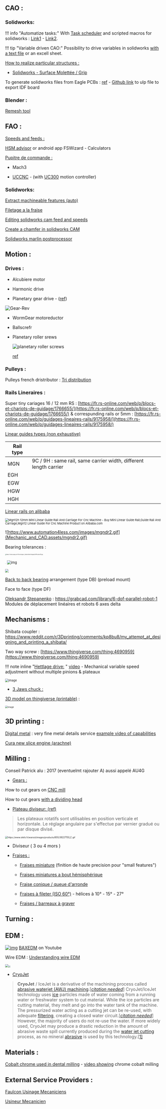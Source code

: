 ## CAO :

### Solidworks:

!!! info "Automatize tasks:"
    With [Task scheduler](https://blogs.solidworks.com/tech/2017/02/automate-file-exports-solidworks-task-scheduler.html) and scripted macros for solidworks : [Link1](https://www.codestack.net/solidworks-tools/#custom-properties)  - [Link2](http://help.solidworks.com/2018/french/solidworks/sldworks/c_recording_playing_macros.htm).

!!! tip "Variable driven CAO:"
    Possibility to drive variables in solidworks [with a text file](https://www.youtube.com/watch?v=cGe1BIrhnT8) or an excell sheet.

<u>How to realize particular structures :</u>

- [Solidworks - Surface Molettée / Grip](http://cyberspaceandtime.com/LYkb1eb57mw.video+related)



To generate solidworks files from Eagle PCBs : [ref](https://lucidar.me/en/eagle/create-solidworks-3d-model-from-eagle/) - [Github link](https://github.com/CalPolyFSAE/EAGLE-Designs/blob/master/EAGLE%20ULP/EagleIDFExporter.ulp) to ulp file to export IDF board 



### Blender :

[Remesh tool](https://blender-addons.org/instant-meshes-remesh/)

## FAO :

<u>Speeds and feeds :</u> 

[HSM advisor](https://hsmadvisor.com/?page=Download) or android app FSWizard - Calculators

<u>Pupitre de commande :</u> 

- Mach3

- [UCCNC](https://cncdrive.com/UCCNC.html) - (with [UC300](http://www.shop.cncdrive.com/index.php?productID=790) motion controller)

### Solidworks:

[Extract machineable features (auto)](https://www.javelin-tech.com/blog/2019/08/solidworks-cam-standard-milling-setup-extract-machinable-features/)

[Filetage a la fraise](https://www.sandvik.coromant.com/fr-fr/knowledge/threading/thread-milling/pages/default.aspx)

[Editing solidworks cam feed and speeds](https://www.youtube.com/watch?v=Ropu8e9qJLs)

[Create a chamfer in solidworks CAM](https://www.youtube.com/watch?v=fP_JZkG_aZ8)

[Solidworks marlin postprocessor](https://www.thingiverse.com/thing:4097176/comments)



## Motion :

### Drives :

- Alcubiere motor

- Harmonic drive

- Planetary gear drive - ([ref](https://assunmotor.com/products/planetary-gearbox))

![Gear-Rev](C:\Users\Timothe\NasgoyaveOC\Professionnel\TheseUNIC\MKdocs\docs\Images\Gear-Rev.png)

- WormGear motoreductor

- Ballscrefr

- Planetary roller srews

	![planetary roller screws ](Mechanic_and_CAD.assets/Tolomatic-plan-roll-screw.png)

	[ref](https://www.linearmotiontips.com/planetary-roller-screws/)

### Pulleys :

Pulleys french dristributor : [Tri distribution](https://www.tridistribution.fr/panier?action=show)

### Rails Lineraires :

Super tiny cariages 16 / 12 mm RS : [https://fr.rs-online.com/web/p/blocs-et-chariots-de-guidage/1766655/](https://fr.rs-online.com/web/p/blocs-et-chariots-de-guidage/1766655/) & correspunding rails or 5mm : [https://fr.rs-online.com/web/p/guidages-lineaires-rails/9175958/](https://fr.rs-online.com/web/p/guidages-lineaires-rails/9175958/)

[Linear guides types (non exhaustive)](https://www.automotioncomponents.co.uk/en/page/linear-guides-from-automotion)

| Rail type |                                                              |      |
| --------- | ------------------------------------------------------------ | ---- |
| MGN       | 9C / 9H : same rail, same carrier width, different length carrier |      |
| EGH       |                                                              |      |
| EGW       |                                                              |      |
| HGW       |                                                              |      |
| HGH       |                                                              |      |

[Linear rails on alibaba](https://www.google.com/url?sa=i&url=https%3A%2F%2Fwww.alibaba.com%2Fproduct-detail%2FMGN12H-12mm-mini-Linear-guide-rail_60710288280.html&psig=AOvVaw3aux0OI2r73-0H_ZcrXnsa&ust=1610117487536000&source=images&cd=vfe&ved=0CAIQjRxqFwoTCOjdwpmJiu4CFQAAAAAdAAAAABAa)

<img src="Mechanic_and_CAD.assets/HTB1WPFwd4OMSKJjSZFlq6xqQFXaP.jpg_.webp" alt="Mgn12h 12mm Mini Linear Guide Rail And Carriage For Cnc Machine - Buy Mini Linear  Guide Rail,Guide Rail And Carriage,Mgn12 Linear Guide For Cnc Machine  Product on Alibaba.com" style="zoom: 67%;" />



![https://www.automation4less.com/images/mgndr2.gif](Mechanic_and_CAD.assets/mgndr2.gif)



Bearing tolerances :

<img src="Mechanic_and_CAD.assets/Roulem21-1614185130962.jpg" alt="https://www.zpag.net/Tecnologies_Indistrielles/Images24/Roulem21.jpg" style="zoom: 25%;" />

<img src="Mechanic_and_CAD.assets/double-bearing-tolerance-class-1614185130964.svg" alt="img" style="zoom:5%;" />   <img src="Mechanic_and_CAD.assets/130065-1614185130965.gif" alt="img" style="zoom: 80%;" />

<img src="Mechanic_and_CAD.assets/Tolerances_6005_C2_SKF-1614185130965.png" style="zoom: 67%;" />

[Back to back bearing](https://www.meadinfo.org/2013/01/duplex-bearing-arrangements-back-to-back-face-to-face-tandem.html) arrangement (type DB) (preload mount) 

Face to face (type DF)



[Oleksandr Stepanenko](https://grabcad.com/oleksandr.stepanenko-1) : https://grabcad.com/library/6-dof-parallel-robot-1 Modules de déplacement linéaires et robots 6 axes delta

## Mechanisms :

Shibata coupler : https://www.reddit.com/r/3Dprinting/comments/kp8bu8/my_attempt_at_designing_and_printing_a_shibata/

Two way screw : [https://www.thingiverse.com/thing:4690959](https://www.thingiverse.com/thing:4690959)

!!! note inline "[Hettlage drive:](https://fr.wikipedia.org/wiki/Hettlage_Drive) " [video](https://www.youtube.com/watch?v=eWXxiXvfBjg) - Mechanical variable speed adjustment without multiple pinions & plateaux

<img src="Mechanic_and_CAD.assets/nU4SZd2Fht1ndi8M2YouLvQdklnRMbdXQ8YczoSDKWZlYfnUFQi3zlB3ghCnVh2RxgNr99CzpXwksE2EK1Y7U1AwzY4eixEOvLE5cMSLzw.png" alt="image" style="zoom:67%;" />

- <u>3 Jaws chuck :</u> 

[3D model on thingiverse (printable)](https://www.thingiverse.com/make:440884) :

<img src="Mechanic_and_CAD.assets/74ce33584d207934870044e43ba0f6d1_preview_featured.jpg" alt="image" style="zoom:50%;" />

## 3D printing :

[Digital metal](https://digitalmetal.tech/) : very fine metal details service [example video of capabilities](https://www.youtube.com/watch?v=KVvjwWWb_OE)

[Cura new slice engine (arachne)](https://github.com/Ultimaker/Cura/releases/Arachne_engine_alpha)



## Milling : 

Conseil Patrick alu : 2017 (eventuelmt rajouter A) aussi appelé AU4G

- <u>Gears :</u>

How to cut gears on [CNC mill](https://www.youtube.com/watch?v=r7dQj1hWNNM) 

How to cut gears [with a dividing head](https://www.youtube.com/watch?v=Uc6b1g8SHV0)

- <u>Plateau diviseur: ([ref](https://www.otelo.fr/plateaux-diviseurs-rotatifs/otg-38227200/SF-ID-00112209/ref-60664.html))</u>

> Les plateaux rotatifs sont utilisables en position verticale et  horizontale. Le réglage angulaire par s'effectue par vernier gradué ou  par disque divisé.

<img src="Mechanic_and_CAD.assets/38227150_C.gif" alt="https://www.otelo.fr/waroot/images/products/600/38227150_C.gif" style="zoom: 50%;" />

- Diviseur ( 3 ou 4 mors )



- <u>Fraises :</u>
	- [Fraises miniature](https://www.otelo.fr/catalogue/fraises-miniatures-2-dents-serie-normale-queue-cylindrique-coupe-au-centre-helice-30-carbure-micrograin/t-o-0004090802-skg.html) (finition de haute precision pour "small features")
	- [Fraises miniatures a bout hémisphérique](https://www.otelo.fr/catalogue/fraises-miniatures-bout-hemispherique.html)

	- [Fraise conique / queue d'arronde](https://www.otelo.fr/catalogue/fraises-coniques-et-queue-aronde.html) 
	- [Fraises à fileter (ISO 60°)](https://www.otelo.fr/catalogue/fraises-fileter.html) - hélices à 10° - 15° - 27°
	- [Fraises / barreaux à graver](https://www.otelo.fr/catalogue/barreaux-graver.html)

## Turning :



## EDM :

[![img](Mechanic_and_CAD.assets/AAUvwnjdBgUmF87P-OaeY0YnLzRAPZlQHT86IEqwg6qo=s88-c-k-c0x00ffffff-no-rj)](https://www.youtube.com/channel/UCy4kgsAYxcraee8w5SfqXPA)  [BAXEDM](https://www.youtube.com/channel/UCy4kgsAYxcraee8w5SfqXPA)  on Youtube

Wire EDM : [Understanding wire EDM](https://www.canadianmetalworking.com/canadianmetalworking/article/metalworking/understanding-the-power-of-wire-edm)

<img src="Mechanic_and_CAD.assets/understanding-the-power-of-wire-edm-1553276189.jpg" style="zoom: 67%;" /><img src="Mechanic_and_CAD.assets/understanding-the-power-of-wire-edm-1553276199.jpg" style="zoom:40.5%;" />



- [CryoJet](https://en.wikipedia.org/wiki/CryoJet)

> **CryoJet** / IceJet is a derivative of the machining process called [abrasive waterjet (AWJ) machining](https://en.wikipedia.org/wiki/Water_jet_cutter).[*[citation needed](https://en.wikipedia.org/wiki/Wikipedia:Citation_needed)*] CryoJet/IceJet technology uses [ice](https://en.wikipedia.org/wiki/Ice) particles made of water coming from a running water or freshwater  system to cut material. While the ice particles are cutting material,  they melt and go into the water tank of the machine. The pressurized  water acting as a cutting jet can be re-used, with adequate [filtering](https://en.wikipedia.org/wiki/Water_filter), creating a closed water circuit.[*[citation needed](https://en.wikipedia.org/wiki/Wikipedia:Citation_needed)*] However, the majority of users do not re-use the water. If more widely  used, CryoJet may produce a drastic reduction in the amount of abrasive  waste spill currently produced during the [water jet cutting](https://en.wikipedia.org/wiki/Water_jet_cutting) process, as no mineral [abrasive](https://en.wikipedia.org/wiki/Abrasive) is used by this technology.[[1\]](https://en.wikipedia.org/wiki/CryoJet#cite_note-1)





## Materials :

[Cobalt chrome used in dental milling](https://www.google.com/search?q=cobalt+chrome+dental+milling&client=firefox-b-d&sxsrf=ALeKk009IQTMR2rQ2sKltBZSjhLY4NNF9g:1616592859752&source=lnms&tbm=isch&sa=X&ved=2ahUKEwigiZvZhcnvAhXK7eAKHeM3AzMQ_AUoAXoECAkQAw&biw=1920&bih=938) - [video showing](https://www.youtube.com/watch?v=V_aaoIe2mXo) chrome cobalt milling 





## External Service Providers :

[Faulcon Usinage Mecaniciens](http://www.faulcon.fr/index.php?tg=articles&article=24&idx=More&topics=22&smap_node_id=11&OV3223822393=0a288d9de26f09379ff4bcaf8adeeaef)

[Usineur Mecanicien](https://www.usineur.fr/)





